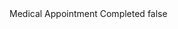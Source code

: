 <?xml version="1.0" encoding="UTF-8"?>
<CustomMetadata xmlns="http://soap.sforce.com/2006/04/metadata">
    <label>Medical Appointment Completed</label>
    <protected>false</protected>
</CustomMetadata>
